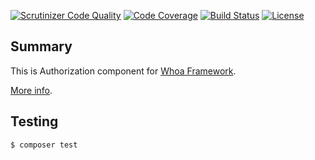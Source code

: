 [![Scrutinizer Code Quality](https://scrutinizer-ci.com/g/whoa-php/auth/badges/quality-score.png?b=master)](https://scrutinizer-ci.com/g/whoa-php/auth/?branch=master)
[![Code Coverage](https://scrutinizer-ci.com/g/whoa-php/auth/badges/coverage.png?b=master)](https://scrutinizer-ci.com/g/whoa-php/auth/?branch=master)
[![Build Status](https://travis-ci.org/whoa-php/auth.svg?branch=master)](https://travis-ci.org/whoa-php/auth)
[![License](https://img.shields.io/github/license/whoa-php/auth.svg)](https://packagist.org/packages/whoa-php/auth)

## Summary

This is Authorization component for [Whoa Framework](https://github.com/whoa-php/auth).

[More info](https://github.com/whoa-php/auth).

## Testing

```bash
$ composer test
```
